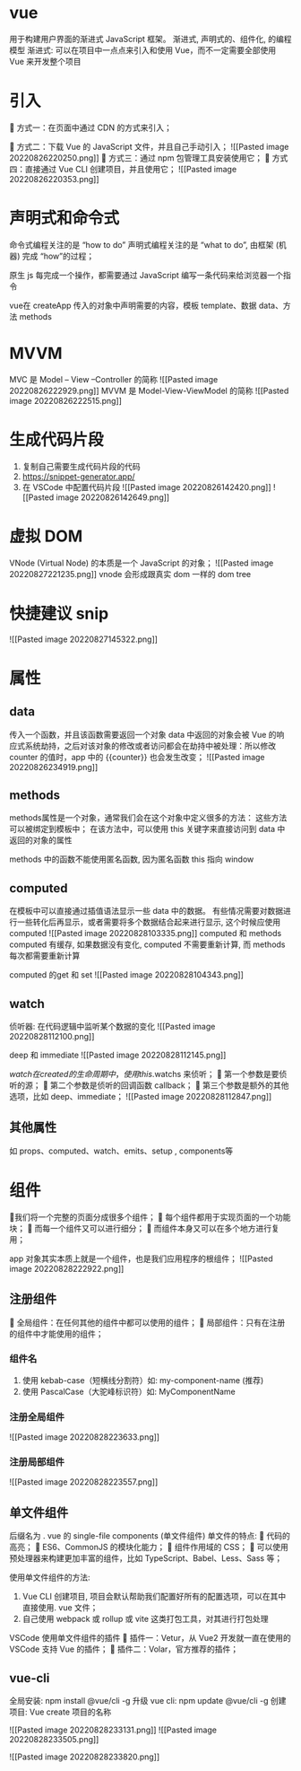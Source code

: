 # vue
用于构建用户界面的渐进式 JavaScript 框架。
渐进式, 声明式的、组件化, 的编程模型
渐进式: 可以在项目中一点点来引入和使用 Vue，而不一定需要全部使用 Vue 来开发整个项目

# 引入
 方式一：在页面中通过 CDN 的方式来引入；
<script src="https://unpkg.com/vue@next"></script>
 方式二：下载 Vue 的 JavaScript 文件，并且自己手动引入；
![[Pasted image 20220826220250.png]]
 方式三：通过 npm 包管理工具安装使用它； 
 方式四：直接通过 Vue CLI 创建项目，并且使用它； ![[Pasted image 20220826220353.png]]

# 声明式和命令式
命令式编程关注的是 “how to do”
声明式编程关注的是 “what to do”, 由框架 (机器) 完成 “how”的过程；

原生 js 每完成一个操作，都需要通过 JavaScript 编写一条代码来给浏览器一个指令

vue在 createApp 传入的对象中声明需要的内容，模板 template、数据 data、方法 methods

# MVVM
MVC 是 Model – View –Controller 的简称
![[Pasted image 20220826222929.png]]
MVVM 是 Model-View-ViewModel 的简称
![[Pasted image 20220826222515.png]]
# 生成代码片段
1. 复制自己需要生成代码片段的代码
2. https://snippet-generator.app/
3. 在 VSCode 中配置代码片段
![[Pasted image 20220826142420.png]]
![[Pasted image 20220826142649.png]]

# 虚拟 DOM
VNode (Virtual Node) 的本质是一个 JavaScript 的对象；
![[Pasted image 20220827221235.png]]
vnode 会形成跟真实 dom 一样的 dom tree

# 快捷建议 snip
![[Pasted image 20220827145322.png]]


# 属性
## data
传入一个函数，并且该函数需要返回一个对象
data 中返回的对象会被 Vue 的响应式系统劫持，之后对该对象的修改或者访问都会在劫持中被处理：所以修改 counter 的值时，app 中的 {{counter}} 也会发生改变；
![[Pasted image 20220826234919.png]]
## methods
methods属性是一个对象，通常我们会在这个对象中定义很多的方法：
这些方法可以被绑定到模板中；
在该方法中，可以使用 this 关键字来直接访问到 data 中返回的对象的属性

methods 中的函数不能使用匿名函数, 因为匿名函数 this 指向 window

## computed
在模板中可以直接通过插值语法显示一些 data 中的数据。
有些情况需要对数据进行一些转化后再显示，或者需要将多个数据结合起来进行显示, 这个时候应使用 computed
![[Pasted image 20220828103335.png]]
computed 和 methods
computed 有缓存, 如果数据没有变化, computed 不需要重新计算, 而 methods 每次都需要重新计算

computed 的get 和 set
![[Pasted image 20220828104343.png]]
## watch 
侦听器: 在代码逻辑中监听某个数据的变化
![[Pasted image 20220828112100.png]]

deep 和 immediate
![[Pasted image 20220828112145.png]]

$watch
在 created 的生命周期中，使用 this.$watchs 来侦听；
 第一个参数是要侦听的源； 
 第二个参数是侦听的回调函数 callback； 
 第三个参数是额外的其他选项，比如 deep、immediate；
![[Pasted image 20220828112847.png]]
## 其他属性
如 props、computed、watch、emits、setup , components等


# 组件
我们将一个完整的页面分成很多个组件；
 每个组件都用于实现页面的一个功能块； 
 而每一个组件又可以进行细分； 
 而组件本身又可以在多个地方进行复用；

app 对象其实本质上就是一个组件，也是我们应用程序的根组件；
![[Pasted image 20220828222922.png]]
## 注册组件

 全局组件：在任何其他的组件中都可以使用的组件； 
 局部组件：只有在注册的组件中才能使用的组件；

### 组件名
1. 使用 kebab-case（短横线分割符）如: my-component-name  (推荐)
2. 使用 PascalCase（大驼峰标识符）如: MyComponentName

### 注册全局组件
![[Pasted image 20220828223633.png]]


### 注册局部组件
![[Pasted image 20220828223557.png]]


## 单文件组件
后缀名为 . vue 的 single-file components (单文件组件)
单文件的特点:
 代码的高亮； 
 ES6、CommonJS 的模块化能力； 
 组件作用域的 CSS； 
 可以使用预处理器来构建更加丰富的组件，比如 TypeScript、Babel、Less、Sass 等；


使用单文件组件的方法:
1. Vue CLI 创建项目, 项目会默认帮助我们配置好所有的配置选项，可以在其中直接使用. vue 文件；
2. 自己使用 webpack 或 rollup 或 vite 这类打包工具，对其进行打包处理

VSCode 使用单文件组件的插件
 插件一：Vetur，从 Vue2 开发就一直在使用的 VSCode 支持 Vue 的插件； 
 插件二：Volar，官方推荐的插件；

## vue-cli
全局安装:
npm install @vue/cli -g
升级 vue cli:
npm update @vue/cli -g
创建项目:
Vue create 项目的名称

![[Pasted image 20220828233131.png]]
![[Pasted image 20220828233505.png]]

![[Pasted image 20220828233820.png]]